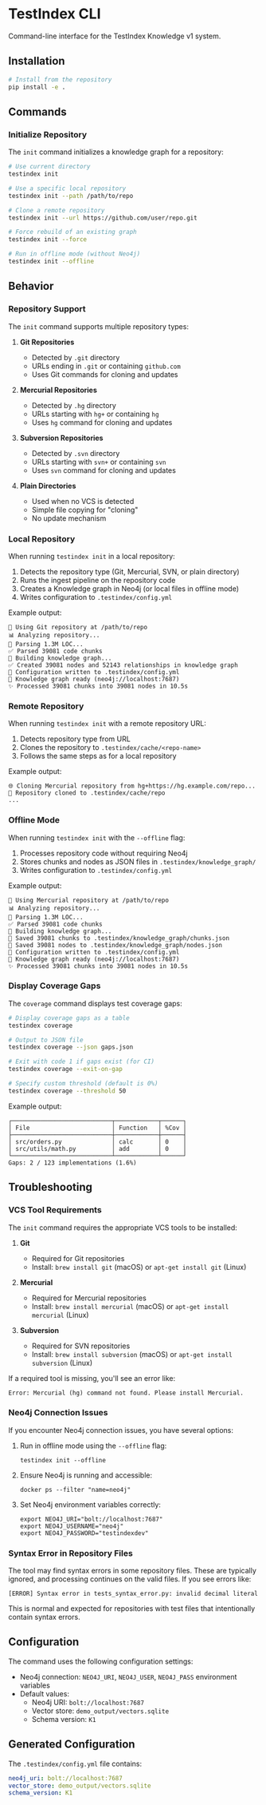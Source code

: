 # TestIndex CLI

Command-line interface for the TestIndex Knowledge v1 system.

## Installation

```bash
# Install from the repository
pip install -e .
```

## Commands

### Initialize Repository

The `init` command initializes a knowledge graph for a repository:

```bash
# Use current directory
testindex init

# Use a specific local repository
testindex init --path /path/to/repo

# Clone a remote repository
testindex init --url https://github.com/user/repo.git

# Force rebuild of an existing graph
testindex init --force

# Run in offline mode (without Neo4j)
testindex init --offline
```

## Behavior

### Repository Support

The `init` command supports multiple repository types:

1. **Git Repositories**
   - Detected by `.git` directory
   - URLs ending in `.git` or containing `github.com`
   - Uses Git commands for cloning and updates

2. **Mercurial Repositories**
   - Detected by `.hg` directory
   - URLs starting with `hg+` or containing `hg`
   - Uses `hg` command for cloning and updates

3. **Subversion Repositories**
   - Detected by `.svn` directory
   - URLs starting with `svn+` or containing `svn`
   - Uses `svn` command for cloning and updates

4. **Plain Directories**
   - Used when no VCS is detected
   - Simple file copying for "cloning"
   - No update mechanism

### Local Repository

When running `testindex init` in a local repository:

1. Detects the repository type (Git, Mercurial, SVN, or plain directory)
2. Runs the ingest pipeline on the repository code
3. Creates a Knowledge graph in Neo4j (or local files in offline mode)
4. Writes configuration to `.testindex/config.yml`

Example output:
```
📂 Using Git repository at /path/to/repo
📊 Analyzing repository...
📖 Parsing 1.3M LOC...
✅ Parsed 39081 code chunks
🔄 Building knowledge graph...
✅ Created 39081 nodes and 52143 relationships in knowledge graph
📝 Configuration written to .testindex/config.yml
🚀 Knowledge graph ready (neo4j://localhost:7687)
✨ Processed 39081 chunks into 39081 nodes in 10.5s
```

### Remote Repository

When running `testindex init` with a remote repository URL:

1. Detects repository type from URL
2. Clones the repository to `.testindex/cache/<repo-name>`
3. Follows the same steps as for a local repository

Example output:
```
🌐 Cloning Mercurial repository from hg+https://hg.example.com/repo...
📂 Repository cloned to .testindex/cache/repo
...
```

### Offline Mode

When running `testindex init` with the `--offline` flag:

1. Processes repository code without requiring Neo4j
2. Stores chunks and nodes as JSON files in `.testindex/knowledge_graph/`
3. Writes configuration to `.testindex/config.yml`

Example output:
```
📂 Using Mercurial repository at /path/to/repo
📊 Analyzing repository...
📖 Parsing 1.3M LOC...
✅ Parsed 39081 code chunks
🔄 Building knowledge graph...
💾 Saved 39081 chunks to .testindex/knowledge_graph/chunks.json
💾 Saved 39081 nodes to .testindex/knowledge_graph/nodes.json
📝 Configuration written to .testindex/config.yml
🚀 Knowledge graph ready (neo4j://localhost:7687)
✨ Processed 39081 chunks into 39081 nodes in 10.5s
```

### Display Coverage Gaps

The `coverage` command displays test coverage gaps:

```bash
# Display coverage gaps as a table
testindex coverage

# Output to JSON file
testindex coverage --json gaps.json

# Exit with code 1 if gaps exist (for CI)
testindex coverage --exit-on-gap

# Specify custom threshold (default is 0%)
testindex coverage --threshold 50
```

Example output:
```
┌────────────────────────────┬────────────┬──────┐
│ File                       │ Function   │ %Cov │
├────────────────────────────┼────────────┼──────┤
│ src/orders.py              │ calc       │ 0    │
│ src/utils/math.py          │ add        │ 0    │
└────────────────────────────┴────────────┴──────┘
Gaps: 2 / 123 implementations (1.6%)
```

## Troubleshooting

### VCS Tool Requirements

The `init` command requires the appropriate VCS tools to be installed:

1. **Git**
   - Required for Git repositories
   - Install: `brew install git` (macOS) or `apt-get install git` (Linux)

2. **Mercurial**
   - Required for Mercurial repositories
   - Install: `brew install mercurial` (macOS) or `apt-get install mercurial` (Linux)

3. **Subversion**
   - Required for SVN repositories
   - Install: `brew install subversion` (macOS) or `apt-get install subversion` (Linux)

If a required tool is missing, you'll see an error like:
```
Error: Mercurial (hg) command not found. Please install Mercurial.
```

### Neo4j Connection Issues

If you encounter Neo4j connection issues, you have several options:

1. Run in offline mode using the `--offline` flag:
   ```
   testindex init --offline
   ```

2. Ensure Neo4j is running and accessible:
   ```
   docker ps --filter "name=neo4j"
   ```

3. Set Neo4j environment variables correctly:
   ```
   export NEO4J_URI="bolt://localhost:7687"
   export NEO4J_USERNAME="neo4j"
   export NEO4J_PASSWORD="testindexdev"
   ```

### Syntax Error in Repository Files

The tool may find syntax errors in some repository files. These are typically ignored, and processing continues on the valid files. If you see errors like:

```
[ERROR] Syntax error in tests_syntax_error.py: invalid decimal literal
```

This is normal and expected for repositories with test files that intentionally contain syntax errors.

## Configuration

The command uses the following configuration settings:

- Neo4j connection: `NEO4J_URI`, `NEO4J_USER`, `NEO4J_PASS` environment variables
- Default values:
  - Neo4j URI: `bolt://localhost:7687`
  - Vector store: `demo_output/vectors.sqlite`
  - Schema version: `K1`

## Generated Configuration

The `.testindex/config.yml` file contains:

```yaml
neo4j_uri: bolt://localhost:7687
vector_store: demo_output/vectors.sqlite
schema_version: K1
``` 